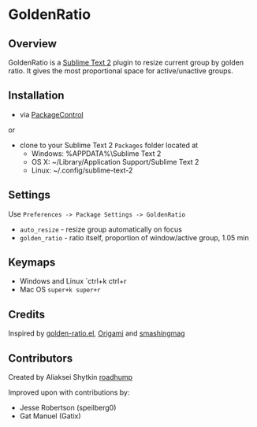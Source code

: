 GoldenRatio
===========

Overview
--------

GoldenRatio is a [Sublime Text 2](http://www.sublimetext.com/) plugin to resize current group by golden ratio. 
It gives the most proportional space for active/unactive groups.

Installation
------------

* via [PackageControl](http://wbond.net/sublime_packages/package_control)

or

* clone to your Sublime Text 2 `Packages` folder located at
    * Windows: %APPDATA%\Sublime Text 2
    * OS X: ~/Library/Application Support/Sublime Text 2
    * Linux: ~/.config/sublime-text-2


Settings
--------

Use `Preferences -> Package Settings -> GoldenRatio`

* `auto_resize` - resize group automatically on focus
* `golden_ratio` - ratio itself, proportion of window/active group, 1.05 min

Keymaps
-------

* Windows and Linux `ctrl+k ctrl+r
* Mac OS `super+k super+r`

Credits
-------

Inspired by [golden-ratio.el](https://github.com/roman/golden-ratio.el), [Origami](https://github.com/SublimeText/Origami) and [smashingmag](https://twitter.com/smashingmag)

Contributors
-----------

Created by Aliaksei Shytkin [roadhump](https://twitter.com/roadhump)

Improved upon with contributions by:

* Jesse Robertson (speilberg0)
* Gat Manuel (Gatix)